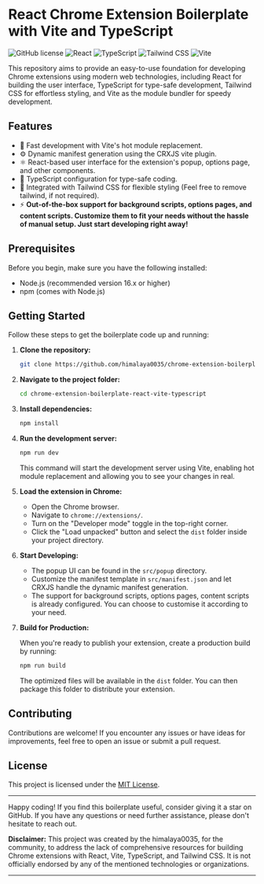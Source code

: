 # React Chrome Extension Boilerplate with Vite and TypeScript

![GitHub license](https://img.shields.io/github/license/himalaya0035/chrome-extension-boilerplate-react-vite-typescript)
![React](https://img.shields.io/badge/react-18.x-blue)
![TypeScript](https://img.shields.io/badge/typescript-5.x-blue)
![Tailwind CSS](https://img.shields.io/badge/tailwindcss-3.x-blue)
![Vite](https://img.shields.io/badge/vite-4.x-blue)

This repository aims to provide an easy-to-use foundation for developing Chrome extensions using modern web technologies, including React for building the user interface, TypeScript for type-safe development, Tailwind CSS for effortless styling, and Vite as the module bundler for speedy development.

## Features

- 🚀 Fast development with Vite's hot module replacement.
- ⚙️ Dynamic manifest generation using the CRXJS vite plugin.
- ⚛️ React-based user interface for the extension's popup, options page, and other components.
- 🔧 TypeScript configuration for type-safe coding.
- 🎨 Integrated with Tailwind CSS for flexible styling (Feel free to remove tailwind, if not required).
- ⚡️ **Out-of-the-box support for background scripts, options pages, and content scripts. Customize them to fit your needs without the hassle of manual setup. Just start developing right away!**

## Prerequisites

Before you begin, make sure you have the following installed:

- Node.js (recommended version 16.x or higher)
- npm (comes with Node.js)

## Getting Started

Follow these steps to get the boilerplate code up and running:

1. **Clone the repository:**

    ```bash
    git clone https://github.com/himalaya0035/chrome-extension-boilerplate-react-vite-typescript
    ```

2. **Navigate to the project folder:**

    ```bash
    cd chrome-extension-boilerplate-react-vite-typescript
    ```

3. **Install dependencies:**

    ```bash
    npm install
    ```

4. **Run the development server:**

    ```bash
    npm run dev
    ```

    This command will start the development server using Vite, enabling hot module replacement and allowing you to see your changes in real.
5. **Load the extension in Chrome:**

    - Open the Chrome browser.
    - Navigate to `chrome://extensions/`.
    - Turn on the "Developer mode" toggle in the top-right corner.
    - Click the "Load unpacked" button and select the `dist` folder inside your project directory.

6. **Start Developing:**

    - The popup UI can be found in the `src/popup` directory.
    - Customize the manifest template in `src/manifest.json` and let CRXJS handle the dynamic manifest generation.
    - The support for background scripts, options pages, content scripts is already configured. You can choose to customise it according to your need.

7. **Build for Production:**

    When you're ready to publish your extension, create a production build by running:

    ```bash
    npm run build
    ```

    The optimized files will be available in the `dist` folder. You can then package this folder to distribute your extension.

## Contributing

Contributions are welcome! If you encounter any issues or have ideas for improvements, feel free to open an issue or submit a pull request.

## License

This project is licensed under the [MIT License](LICENSE).

---

Happy coding! If you find this boilerplate useful, consider giving it a star on GitHub. If you have any questions or need further assistance, please don't hesitate to reach out.

**Disclaimer:** This project was created by the himalaya0035, for the community, to address the lack of comprehensive resources for building Chrome extensions with React, Vite, TypeScript, and Tailwind CSS. It is not officially endorsed by any of the mentioned technologies or organizations.

---

